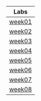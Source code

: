 |Labs  |
| :------------: |
| [week01](lab/Lab1) |
| [week02](lab/Lab2) |
| [week03](lab/Lab3) |
| [week04](lab/Lab4) |
| [week05](lab/Lab5) |
| [week06](lab/Lab6) |
| [week07](lab/Lab7) |
| [week08](lab/Lab8) |
